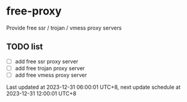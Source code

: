 
# free-proxy
Provide free ssr / trojan / vmess proxy servers


## TODO list
- [ ] add free ssr proxy server
- [ ] add free trojan proxy server
- [ ] add free vmess proxy server

Last updated at 2023-12-31 06:00:01 UTC+8, next update schedule at 2023-12-31 12:00:01 UTC+8

